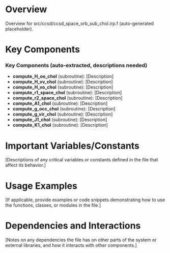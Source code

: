 # Overview

Overview for src/ccsd/ccsd_space_orb_sub_chol.irp.f (auto-generated placeholder).

# Key Components

### Key Components (auto-extracted, descriptions needed)
- **compute_H_oo_chol** (subroutine): [Description]
- **compute_H_vv_chol** (subroutine): [Description]
- **compute_H_vo_chol** (subroutine): [Description]
- **compute_r1_space_chol** (subroutine): [Description]
- **compute_r2_space_chol** (subroutine): [Description]
- **compute_A1_chol** (subroutine): [Description]
- **compute_g_occ_chol** (subroutine): [Description]
- **compute_g_vir_chol** (subroutine): [Description]
- **compute_J1_chol** (subroutine): [Description]
- **compute_K1_chol** (subroutine): [Description]

# Important Variables/Constants

[Descriptions of any critical variables or constants defined in the file that affect its behavior.]

# Usage Examples

[If applicable, provide examples or code snippets demonstrating how to use the functions, classes, or modules in the file.]

# Dependencies and Interactions

[Notes on any dependencies the file has on other parts of the system or external libraries, and how it interacts with other components.]
